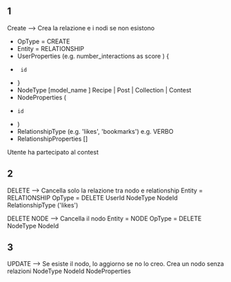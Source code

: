 
## 1
Create --> Crea la relazione e i nodi se non esistono
- OpType = CREATE
- Entity = RELATIONSHIP
- UserProperties (e.g. number_interactions as score ) {
-      id
- }
- NodeType [model_name ] Recipe  | Post | Collection | Contest
- NodeProperties (
-     id
- )
- RelationshipType (e.g. 'likes', 'bookmarks') e.g. VERBO
- RelationshipProperties []

Utente ha partecipato al contest

## 2
DELETE --> Cancella solo la relazione tra nodo e relationship
Entity = RELATIONSHIP
OpType = DELETE
UserId
NodeType
NodeId
RelationshipType ('likes')

DELETE NODE --> Cancella il nodo
Entity = NODE
OpType = DELETE
NodeType
NodeId

## 3
UPDATE --> Se esiste il nodo, lo aggiorno se no lo creo. Crea un nodo senza relazioni
NodeType
NodeId
NodeProperties


